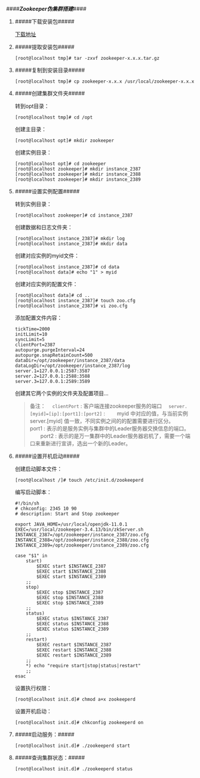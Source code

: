 ####***Zookeeper伪集群搭建***####


1. #####下载安装包#####

     [下载地址](https://www.apache.org/dyn/closer.cgi)
     
2. #####提取安装包#####

     ```
     [root@localhost tmp]# tar -zxvf zookeeper-x.x.x.tar.gz
     ```
     
3. #####复制到安装目录#####

     ```
     [root@localhost tmp]# cp zookeeper-x.x.x /usr/local/zookeeper-x.x.x
     ```
     
4. #####创建集群文件夹#####

     转到opt目录：<br/>
     ```
     [root@localhost tmp]# cd /opt
     ```
     创建主目录：<br/>
     ```
     [root@localhost opt]# mkdir zookeeper
     ```
     创建实例目录：<br/>
     ```
     [root@localhost opt]# cd zookeeper
     [root@localhost zookeeper]# mkdir instance_2387
     [root@localhost zookeeper]# mkdir instance_2388
     [root@localhost zookeeper]# mkdir instance_2389
     ```
     
5. #####设置实例配置#####

     转到实例目录：<br/>
     ```
     [root@localhost zookeeper]# cd instance_2387
     ```
     创建数据和日志文件夹：<br/>
     ```
     [root@localhost instance_2387]# mkdir log
     [root@localhost instance_2387]# mkdir data
     ```
     创建对应实例的myid文件：<br/>
     ```
     [root@localhost instance_2387]# cd data
     [root@localhost data]# echo "1" > myid
     ```
     创建对应实例的配置文件：<br/>
     ```
     [root@localhost data]# cd ..
     [root@localhost instance_2387]# touch zoo.cfg
     [root@localhost instance_2387]# vi zoo.cfg
     ```
     添加配置文件内容：<br/>
     ```
     tickTime=2000
     initLimit=10
     syncLimit=5
     clientPort=2387
     autopurge.purgeInterval=24
     autopurge.snapRetainCount=500
     dataDir=/opt/zookeeper/instance_2387/data
     dataLogDir=/opt/zookeeper/instance_2387/log
     server.1=127.0.0.1:2587:3587
     server.2=127.0.0.1:2588:3588
     server.3=127.0.0.1:2589:3589
     ```
     创建其它两个实例的文件夹及配置项目...<br/>
     
     > 备注：
     > &emsp;`clientPort` : 客户端连接zookeeper服务的端口
     > &emsp;`server.[myid]=[ip]:[port1]:[port2]` :
     > &emsp;&emsp;myid 中对应的值，与当前实例 server.[myid] 值一致，不同实例之间的的配置需要进行区分。
     > &emsp;&emsp;port1 : 表示的是服务实例与集群中的Leader服务器交换信息的端口。
     > &emsp;&emsp;port2 : 表示的是万一集群中的Leader服务器宕机了，需要一个端口来重新进行宣讲，选出一个新的Leader。

6. #####设置开机启动#####

     创建启动脚本文件：<br/>
     ```
     [root@localhost /]# touch /etc/init.d/zookeeperd
     ```
     编写启动脚本：<br/>
     ```
     #!/bin/sh
     # chkconfig: 2345 10 90
     # description: Start and Stop zookeeper
     
     export JAVA_HOME=/usr/local/openjdk-11.0.1
     EXEC=/usr/local/zookeeper-3.4.13/bin/zkServer.sh
     INSTANCE_2387=/opt/zookeeper/instance_2387/zoo.cfg
     INSTANCE_2388=/opt/zookeeper/instance_2388/zoo.cfg
     INSTANCE_2389=/opt/zookeeper/instance_2389/zoo.cfg
     
     case "$1" in
         start)
             $EXEC start $INSTANCE_2387
             $EXEC start $INSTANCE_2388
             $EXEC start $INSTANCE_2389
         ;;
         stop)
             $EXEC stop $INSTANCE_2387
             $EXEC stop $INSTANCE_2388
             $EXEC stop $INSTANCE_2389
         ;;
         status)
             $EXEC status $INSTANCE_2387
             $EXEC status $INSTANCE_2388
             $EXEC status $INSTANCE_2389
         ;;
         restart)
             $EXEC restart $INSTANCE_2387
             $EXEC restart $INSTANCE_2388
             $EXEC restart $INSTANCE_2389
         ;;
         *) echo "require start|stop|status|restart" 
         ;;
     esac
     ```
     设置执行权限：<br/>
     ```
     [root@localhost init.d]# chmod a+x zookeeperd
     ```
     
     设置开机启动：<br/>
     ```
     [root@localhost init.d]# chkconfig zookeeperd on
     ```
     
7. #####启动服务：#####

     ```
     [root@localhost init.d]# ./zookeeperd start

     ```
     
8. #####查询集群状态：#####

     ```
     [root@localhost init.d]# ./zookeeperd status

     ```
     